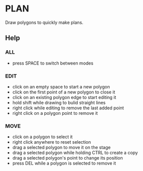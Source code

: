 # PLAN

Draw polygons to quickly make plans.


## Help

### ALL
- press SPACE to switch between modes

### EDIT
- click on an empty space to start a new polygon
- click on the first point of a new polygon to close it
- click on an existing polygon edge to start editing it
- hold shift while drawing to bulid straight lines
- right click while editing to remove the last added point
- right click on a polygon point to remove it

### MOVE
- click on a polygon to select it
- right click anywhere to reset selection
- drag a selected polygon to move it on the stage
- drag a selected polygon while holding CTRL to create a copy
- drag a selected polygon's point to change its position
- press DEL while a polygon is selected to remove it
